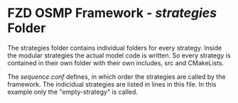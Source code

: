 # FZD OSMP Framework - *strategies* Folder

The strategies folder contains individual folders for every strategy. Inside the modular strategies the actual model code is written. So every strategy is contained in their own folder with their own includes, src and CMakeLists.

The *sequence.conf* defines, in which order the strategies are called by the framework. The indicidual strategies are listed in lines in this file. In this example only the "empty-strategy" is called.
